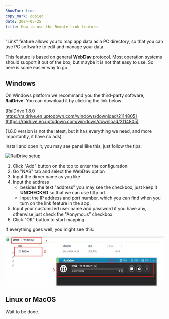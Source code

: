 ```yaml
---
ShowToc: true
copy_mark: copied
date: 2024-05-25
title: How to use the Remote Link feature
---
```


"Link" feature allows you to map app data as a PC directory, so that you can use PC softwafre to edit and manage your data.

This feature is based on general **WebDav** protocol. Most operation systems should support it out of the box, but maybe it is not that easy to use. So here is some easier way to go.

## Windows

On Windows platform we recommand you the third-party software, **RaiDrive**. You can download it by clicking the link below:

[RaiDrive 1.8.0 https://raidrive.en.uptodown.com/windows/download/2114805](https://raidrive.en.uptodown.com/windows/download/2114805)

(1.8.0 version is not the latest, but it has everything we need, and more importantly, it have no ads)

Install and open it, you may see panel like this, just follow the tips:

![RaiDrive setup](/img/add_drive.webp)

1. Click "Add" button on the top to enter the configuration.
2. Go "NAS" tab and select the WebDav option
3. Input the dirver name as you like
4. Input the address
    - besides the text "address" you may see the checkbox, just keep it **UNCHECKED** so that we can use http url.
    - Input the IP address and port number, which you can find when you turn on the link feature in the app.
5. Input your customized user name and password if you have any, otherwise just check the "Aonymous" checkbox
6. Click "OK" button to start mapping

If everything goes well, you might see this:

![Done](done.webp)

## Linux or MacOS

Wait to be done.
